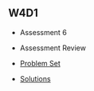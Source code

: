 ## W4D1

+ Assessment 6
+ Assessment Review


+ [Problem Set][problems-w4d1]
+ [Solutions][solutions-w4d1]


[problems-w4d1]: ./problems/problems.md
[solutions-w4d1]: ./problems/solution.js
